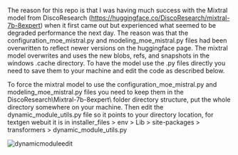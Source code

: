 The reason for this repo is that I was having much success with the Mixtral model from DiscoResearch (https://huggingface.co/DiscoResearch/mixtral-7b-8expert) when it first came out but experienced what seemed to be degraded performance the next day.  The reason was that the configuration_moe_mistral.py and modeling_moe_mistral.py files had been overwritten to reflect newer versions on the huggingface page.  The mixtral model overwrites and uses the new blobs, refs, and snapshots in the windows .cache directory.  To have the model use the .py files directly you need to save them to your machine and edit the code as described below.

To force the mixtral model to use the configuration_moe_mistral.py and modeling_moe_mistral.py files you need to keep them in the DiscoResearch\Mixtral-7b-8expert\ folder directory structure, put the whole directory somewhere on your machine.  Then edit the dynamic_module_utils.py file so it points to your directory location, for textgen webuit it is in installer_files > env > Lib > site-packages > transformers > dynamic_module_utils.py 
 
 ![dynamicmoduleedit](https://github.com/RandomInternetPreson/MiscFiles/assets/6488699/03358925-48bf-4877-aa3f-3394dd69a925)
